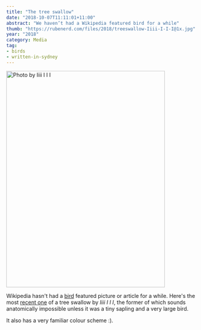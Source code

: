 ```yaml
---
title: "The tree swallow"
date: "2018-10-07T11:11:01+11:00"
abstract: "We haven’t had a Wikipedia featured bird for a while"
thumb: "https://rubenerd.com/files/2018/treeswallow-Iiii-I-I-I@1x.jpg"
year: "2018"
category: Media
tag:
- birds
- written-in-sydney
---
```

<p><img src="https://rubenerd.com/files/2018/treeswallow-Iiii-I-I-I@1x.jpg" srcset="https://rubenerd.com/files/2018/treeswallow-Iiii-I-I-I@1x.jpg 1x, https://rubenerd.com/files/2018/treeswallow-Iiii-I-I-I@2x.jpg 2x" alt="Photo by Iiii I I I" style="width:420px; height:573px;" /></p>

Wikipedia hasn't had a [bird] featured picture or article for a while. Here's the most [recent one] of a tree swallow by *Iiii I I I*, the former of which sounds anatomically impossible unless it was a tiny sapling and a very large bird.

It also has a very familiar colour scheme :).

[recent one]: https://commons.wikimedia.org/wiki/File:Tree_swallow_at_Stroud_Preserve.jpg
[bird]: https://rubenerd.com/tag/bird/

